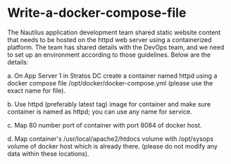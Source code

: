 # Write-a-docker-compose-file

The Nautilus application development team shared static website content that needs to be hosted on the httpd web server using a containerized platform. The team has shared details with the DevOps team, and we need to set up an environment according to those guidelines. Below are the details:


a. On App Server 1 in Stratos DC create a container named httpd using a docker compose file /opt/docker/docker-compose.yml (please use the exact name for file).

b. Use httpd (preferably latest tag) image for container and make sure container is named as httpd; you can use any name for service.

c. Map 80 number port of container with port 8084 of docker host.

d. Map container's /usr/local/apache2/htdocs volume with /opt/sysops volume of docker host which is already there. (please do not modify any data within these locations).


 
